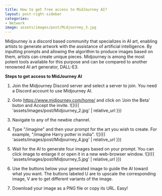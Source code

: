 ```yaml
---
title: How to get free access to MidJourney AI?
layout: post-right-sidebar
categories:
- Network
image: assets/images/post/Midjourney_3.jpg
---
```


Midjourney is a discord based community that specializes in AI art, enabling artists to generate artwork with the assistance of artificial intelligence. By inputting prompts and allowing the algorithm to produce images based on them, artists can create unique pieces. Midjourney is among the most potent tools available for this purpose and can be compared to another renowned AI art generator, DALL-E3.

**Steps to get access to MidJourney AI**

1. Join the Midjourney Discord server and select a server to join. You need a Discord account to use Midjourney AI.

2. Goto https://www.midjourney.com/home/ and click on 'Join the Beta' buton and Accept the invite.
![]({{ 'assets/images/post/Midjourney_2.jpg' | relative_url }})

3.  Navigate to any of the newbie channel.

4. Type "/imagine" and then your prompt for the art you wish to create. For example, "/imagine Harry potter in india".
![]({{ 'assets/images/post/Midjourney_4.jpg' | relative_url }})

5. Wait for the AI to generate four images based on your prompt. You can click image to enlarge it or open it in a new web-browser window.
![]({{ 'assets/images/post/Midjourney_5.jpg' | relative_url }})

6. Use the buttons below your generated image to guide the AI toward what you want. The buttons labeled U are to upscale the corresponding image, V are to get different variants of the image.

7. Download your image as a PNG file or copy its URL. Easy!
